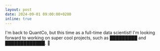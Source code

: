 ```yaml
---
layout: post
date: 2024-09-01 09:00:00+0200
inline: true
---
```


I'm back to QuantCo, but this time as a full-time data scientist! I'm looking forward to working on super cool projects, such as █████████ and █████████████. 🚀
